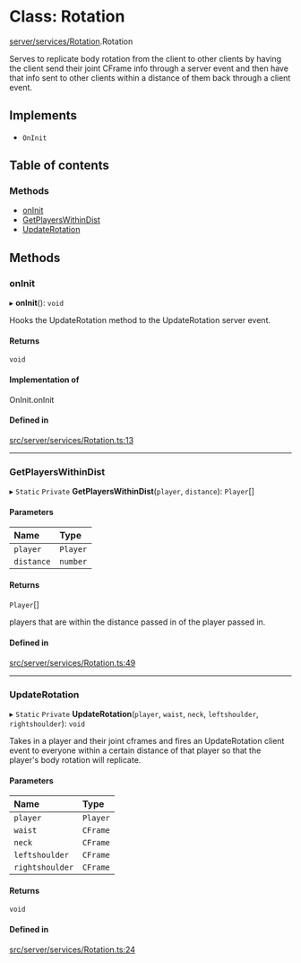 # Class: Rotation

[server/services/Rotation](../wiki/server.services.Rotation).Rotation

Serves to replicate body rotation from the client to other clients by having the client send their joint CFrame info through a server event and then have that info sent to other clients within a distance of them back through a client event.

## Implements

- `OnInit`

## Table of contents

### Methods

- [onInit](../wiki/server.services.Rotation.Rotation#oninit)
- [GetPlayersWithinDist](../wiki/server.services.Rotation.Rotation#getplayerswithindist)
- [UpdateRotation](../wiki/server.services.Rotation.Rotation#updaterotation)

## Methods

### onInit

▸ **onInit**(): `void`

Hooks the UpdateRotation method to the UpdateRotation server event.

#### Returns

`void`

#### Implementation of

OnInit.onInit

#### Defined in

[src/server/services/Rotation.ts:13](https://github.com/hatmatty/AET/blob/5e435eb/src/server/services/Rotation.ts#L13)

___

### GetPlayersWithinDist

▸ `Static` `Private` **GetPlayersWithinDist**(`player`, `distance`): `Player`[]

#### Parameters

| Name | Type |
| :------ | :------ |
| `player` | `Player` |
| `distance` | `number` |

#### Returns

`Player`[]

players that are within the distance passed in of the player passed in.

#### Defined in

[src/server/services/Rotation.ts:49](https://github.com/hatmatty/AET/blob/5e435eb/src/server/services/Rotation.ts#L49)

___

### UpdateRotation

▸ `Static` `Private` **UpdateRotation**(`player`, `waist`, `neck`, `leftshoulder`, `rightshoulder`): `void`

Takes in a player and their joint cframes and fires an UpdateRotation client event to everyone within a certain distance of that player so that the player's body rotation will replicate.

#### Parameters

| Name | Type |
| :------ | :------ |
| `player` | `Player` |
| `waist` | `CFrame` |
| `neck` | `CFrame` |
| `leftshoulder` | `CFrame` |
| `rightshoulder` | `CFrame` |

#### Returns

`void`

#### Defined in

[src/server/services/Rotation.ts:24](https://github.com/hatmatty/AET/blob/5e435eb/src/server/services/Rotation.ts#L24)
